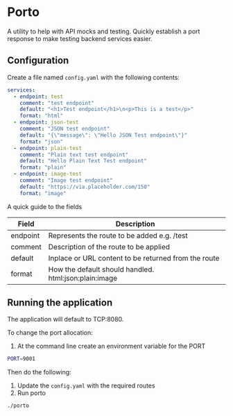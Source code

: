# Porto

A utility to help with API mocks and testing.
Quickly establish a port response to make testing backend services 
easier.

## Configuration

Create a file named `config.yaml` with the following contents:

```yaml
services:
  - endpoint: test
    comment: "test endpoint"
    default: "<h1>Test endpoint</h1>\n<p>This is a test</p>"
    format: "html"
  - endpoint: json-test
    comment: "JSON test endpoint"
    default: "{\"message\": \"Hello JSON Test endpoint\"}"
    format: "json"
  - endpoint: plain-test
    comment: "Plain text test endpoint"
    default: "Hello Plain Text Test endpoint"
    format: "plain"
  - endpoint: image-test
    comment: "Image test endpoint"
    default: "https://via.placeholder.com/150"
    format: "image"
```

A quick guide to the fields

| Field | Description |
|-------|-------------|
| endpoint | Represents the route to be added e.g. /test |
| comment  | Description of the route to be applied |
| default  | Inplace or URL content to be returned from the route |
| format   | How the default should handled. html:json:plain:image |

## Running the application

The application will default to TCP:8080.

To change the port allocation:

1. At the command line create an environment variable for the PORT
```bash
PORT=9001
```

Then do the following:

1. Update the `config.yaml` with the required routes
2. Run porto
```bash
./porto
```
